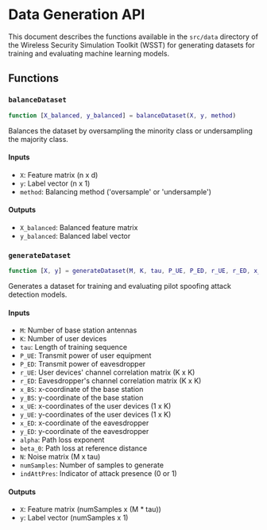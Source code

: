 # Data Generation API

This document describes the functions available in the `src/data` directory of the Wireless Security Simulation Toolkit (WSST) for generating datasets for training and evaluating machine learning models.

## Functions

### `balanceDataset`

```matlab
function [X_balanced, y_balanced] = balanceDataset(X, y, method)
```

Balances the dataset by oversampling the minority class or undersampling the majority class.

#### Inputs
- `X`: Feature matrix (n x d)
- `y`: Label vector (n x 1)
- `method`: Balancing method ('oversample' or 'undersample')

#### Outputs
- `X_balanced`: Balanced feature matrix
- `y_balanced`: Balanced label vector

### `generateDataset`

```matlab
function [X, y] = generateDataset(M, K, tau, P_UE, P_ED, r_UE, r_ED, x_BS, y_BS, x_UE, y_UE, x_ED, y_ED, alpha, beta_0, N, numSamples, indAttPres)
```

Generates a dataset for training and evaluating pilot spoofing attack detection models.

#### Inputs
- `M`: Number of base station antennas
- `K`: Number of user devices
- `tau`: Length of training sequence
- `P_UE`: Transmit power of user equipment
- `P_ED`: Transmit power of eavesdropper
- `r_UE`: User devices' channel correlation matrix (K x K)
- `r_ED`: Eavesdropper's channel correlation matrix (K x K)
- `x_BS`: x-coordinate of the base station
- `y_BS`: y-coordinate of the base station
- `x_UE`: x-coordinates of the user devices (1 x K)
- `y_UE`: y-coordinates of the user devices (1 x K)
- `x_ED`: x-coordinate of the eavesdropper
- `y_ED`: y-coordinate of the eavesdropper
- `alpha`: Path loss exponent
- `beta_0`: Path loss at reference distance
- `N`: Noise matrix (M x tau)
- `numSamples`: Number of samples to generate
- `indAttPres`: Indicator of attack presence (0 or 1)

#### Outputs
- `X`: Feature matrix (numSamples x (M * tau))
- `y`: Label vector (numSamples x 1)